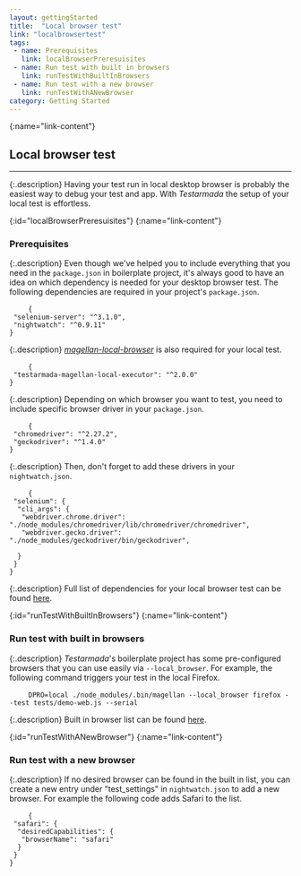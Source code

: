 ```yaml
---
layout: gettingStarted
title:  "Local browser test"
link: "localbrowsertest"
tags: 
 - name: Prerequisites
   link: localBrowserPreresuisites
 - name: Run test with built in browsers
   link: runTestWithBuiltInBrowsers
 - name: Run test with a new browser
   link: runTestWithANewBrowser
category: Getting Started
---
```


{:name="link-content"}
## Local browser test
---

{:.description}
Having your test run in local desktop browser is probably the easiest way to debug your test and app. With _Testarmada_ the setup of your local test is effortless.

{:id="localBrowserPreresuisites"}
{:name="link-content"}
### Prerequisites

{:.description}
Even though we've helped you to include everything that you need in the `package.json` in boilerplate project, it's always good to have an idea on which dependency is needed for your desktop browser test. The following dependencies are required in your project's `package.json`.

<pre>
    <code class="code-wrap json">{<br> "selenium-server": "^3.1.0", <br> "nightwatch": "^0.9.11"<br>}</code>
</pre>

{:.description}
_[magellan-local-browser](https://github.com/TestArmada/magellan-local-executor)_ is also required for your local test.

<pre>
    <code class="code-wrap json">{<br> "testarmada-magellan-local-executor": "^2.0.0"<br>}</code>
</pre>

{:.description}
Depending on which browser you want to test, you need to include specific browser driver in your `package.json`.

<pre>
    <code class="code-wrap json">{<br> "chromedriver": "^2.27.2", <br> "geckodriver": "^1.4.0"<br>}</code>
</pre>

{:.description}
Then, don't forget to add these drivers in your `nightwatch.json`.

<pre>
    <code class="code-wrap json">{<br> "selenium": {<br>  "cli_args": {<br>   "webdriver.chrome.driver": "./node_modules/chromedriver/lib/chromedriver/chromedriver",<br>   "webdriver.gecko.driver": "./node_modules/geckodriver/bin/geckodriver",
<br>  }<br> }<br>}</code>
</pre>

{:.description}
Full list of dependencies for your local browser test can be found [here](https://github.com/TestArmada/boilerplate-nightwatch/blob/master/package.json#L20).

{:id="runTestWithBuiltInBrowsers"}
{:name="link-content"}
### Run test with built in browsers

{:.description}
_Testarmada_'s boilerplate project has some pre-configured browsers that you can use easily via `--local_browser`. For example, the following command triggers your test in the local Firefox.

<pre>
    <code class="code-wrap bash">DPRO=local ./node_modules/.bin/magellan --local_browser firefox --test tests/demo-web.js --serial</code>
</pre>

{:.description}
Built in browser list can be found [here](https://github.com/TestArmada/boilerplate-nightwatch/blob/master/conf/nightwatch.json).

{:id="runTestWithANewBrowser"}
{:name="link-content"}
### Run test with a new browser

{:.description}
If no desired browser can be found in the built in list, you can create a new entry under "test_settings" in `nightwatch.json` to add a new browser. For example the following code adds Safari to the list.

<pre>
    <code class="code-wrap json">{<br> "safari": {<br>  "desiredCapabilities": {<br>   "browserName": "safari"<br>  }<br> }<br>}
    </code>
</pre>